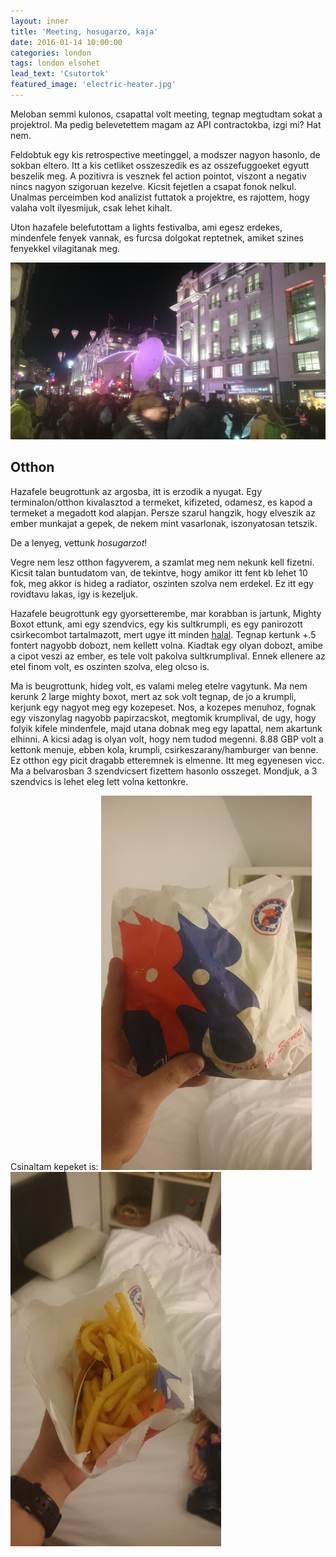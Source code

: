 ```yaml
---
layout: inner
title: 'Meeting, hosugarzo, kaja'
date: 2016-01-14 10:00:00
categories: london
tags: london elsohet
lead_text: 'Csutortok'
featured_image: 'electric-heater.jpg'
---
```


Meloban semmi kulonos, csapattal volt meeting, tegnap megtudtam sokat a projektrol. Ma pedig belevetettem magam az API contractokba, izgi mi? Hat nem.

Feldobtuk egy kis retrospective meetinggel, a modszer nagyon hasonlo, de sokban eltero. Itt a kis cetliket osszeszedik es az osszefuggoeket egyutt beszelik meg. A pozitivra is vesznek fel action pointot, viszont a negativ nincs nagyon szigoruan kezelve. Kicsit fejetlen a csapat fonok nelkul. Unalmas perceimben kod analizist futtatok a projektre, es rajottem, hogy valaha volt ilyesmijuk, csak lehet kihalt.

Uton hazafele belefutottam a lights festivalba, ami egesz erdekes, mindenfele fenyek vannak, es furcsa dolgokat reptetnek, amiket szines fenyekkel vilagitanak meg.

![Ez meg mi?](vilagitas.jpg)

## Otthon
Hazafele beugrottunk az argosba, itt is erzodik a nyugat. Egy terminalon/otthon kivalasztod a termeket, kifizeted, odamesz, es kapod a termeket a megadott kod alapjan. Persze szarul hangzik, hogy elveszik az ember munkajat a gepek, de nekem mint vasarlonak, iszonyatosan tetszik.

De a lenyeg, vettunk *hosugarzot*!

Vegre nem lesz otthon fagyverem, a szamlat meg nem nekunk kell fizetni. Kicsit talan buntudatom van, de tekintve, hogy amikor itt fent kb lehet 10 fok, meg akkor is hideg a radiator, oszinten szolva nem erdekel. Ez itt egy rovidtavu lakas, igy is kezeljuk.

Hazafele beugrottunk egy gyorsetterembe, mar korabban is jartunk, Mighty Boxot ettunk, ami egy szendvics, egy kis sultkrumpli, es egy panirozott csirkecombot tartalmazott, mert ugye itt minden [halal](https://hu.wikipedia.org/wiki/Halal_%C3%A9tkez%C3%A9s). Tegnap kertunk +.5 fontert nagyobb dobozt, nem kellett volna. Kiadtak egy olyan dobozt, amibe a cipot veszi az ember, es tele volt pakolva sultkrumplival. Ennek ellenere az etel finom volt, es oszinten szolva, eleg olcso is.

Ma is beugrottunk, hideg volt, es valami meleg etelre vagytunk. Ma nem kerunk 2 large mighty boxot, mert az sok volt tegnap, de jo a krumpli, kerjunk egy nagyot meg egy kozepeset. Nos, a kozepes menuhoz, fognak egy viszonylag nagyobb papirzacskot, megtomik krumplival, de ugy, hogy folyik kifele mindenfele, majd utana dobnak meg egy lapattal, nem akartunk elhinni. A kicsi adag is olyan volt, hogy nem tudod megenni. 8.88 GBP volt a kettonk menuje, ebben kola, krumpli, csirkeszarany/hamburger van benne. Ez otthon egy picit dragabb etteremnek is elmenne. Itt meg egyenesen vicc. Ma a belvarosban 3 szendvicsert fizettem hasonlo osszeget. Mondjuk, a 3 szendvics is lehet eleg lett volna kettonkre.

Csinaltam kepeket is:
![Kezemben tartom, hogy erezzetek a mereteket](sultkrumpli-meret.jpg)
![Kezemben tartom, hogy erezzetek a mereteket](sultkrumpli-bent.jpg)




